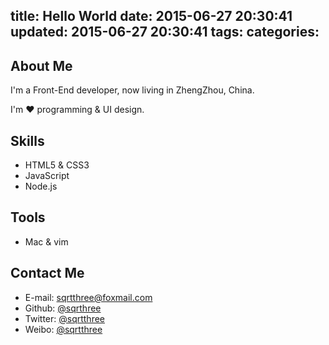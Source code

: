 title: Hello World
date: 2015-06-27 20:30:41
updated: 2015-06-27 20:30:41
tags:
categories:
---

## About Me

I'm a Front-End developer, now living in ZhengZhou, China.

I'm ❤  programming & UI design.

## Skills

* HTML5 & CSS3
* JavaScript
* Node.js

## Tools

* Mac & vim

## Contact Me

* E-mail:	[sqrtthree@foxmail.com](mailto:sqrtthree@foxmail.com)
* Github:	[@sqrthree](https://github.com/sqrthree)
* Twitter:	[@sqrtthree](https://twitter.com/sqrtthree)
* Weibo:	[@sqrtthree](http://weibo.com/sqrtthree)
